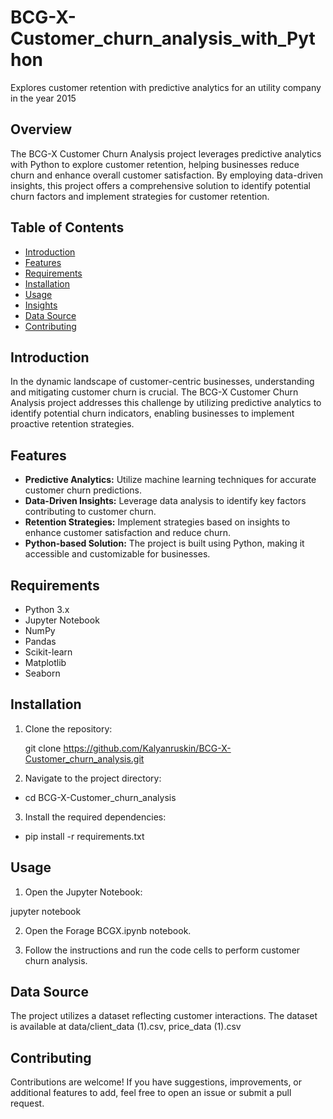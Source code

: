 # BCG-X-Customer_churn_analysis_with_Python
Explores customer retention with predictive analytics for an utility company in the year 2015

## Overview

The BCG-X Customer Churn Analysis project leverages predictive analytics with Python to explore customer retention, helping businesses reduce churn and enhance overall customer satisfaction. By employing data-driven insights, this project offers a comprehensive solution to identify potential churn factors and implement strategies for customer retention.

## Table of Contents

- [Introduction](#introduction)
- [Features](#features)
- [Requirements](#requirements)
- [Installation](#installation)
- [Usage](#usage)
- [Insights](#insights)
- [Data Source](#data-source)
- [Contributing](#contributing)

## Introduction

In the dynamic landscape of customer-centric businesses, understanding and mitigating customer churn is crucial. The BCG-X Customer Churn Analysis project addresses this challenge by utilizing predictive analytics to identify potential churn indicators, enabling businesses to implement proactive retention strategies.

## Features

- **Predictive Analytics:** Utilize machine learning techniques for accurate customer churn predictions.
- **Data-Driven Insights:** Leverage data analysis to identify key factors contributing to customer churn.
- **Retention Strategies:** Implement strategies based on insights to enhance customer satisfaction and reduce churn.
- **Python-based Solution:** The project is built using Python, making it accessible and customizable for businesses.

## Requirements

- Python 3.x
- Jupyter Notebook
- NumPy
- Pandas
- Scikit-learn
- Matplotlib
- Seaborn

## Installation

1. Clone the repository:

   git clone https://github.com/Kalyanruskin/BCG-X-Customer_churn_analysis.git
   
2. Navigate to the project directory:

- cd BCG-X-Customer_churn_analysis

3. Install the required dependencies:

- pip install -r requirements.txt

## Usage

1. Open the Jupyter Notebook:

  jupyter notebook

2. Open the Forage BCGX.ipynb notebook.

3. Follow the instructions and run the code cells to perform customer churn analysis.

## Data Source

The project utilizes a dataset reflecting customer interactions. The dataset is available at data/client_data (1).csv, price_data (1).csv

## Contributing

Contributions are welcome! If you have suggestions, improvements, or additional features to add, feel free to open an issue or submit a pull request.
